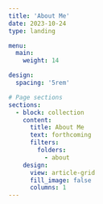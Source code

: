 ```yaml
---
title: 'About Me'
date: 2023-10-24
type: landing

menu:
  main:
    weight: 14

design:
  spacing: '5rem'

# Page sections
sections:
  - block: collection
    content:
      title: About Me
      text: forthcoming
      filters:
        folders:
          - about
    design:
      view: article-grid
      fill_image: false
      columns: 1
---
```


